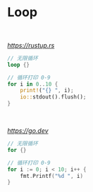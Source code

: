 # Loop

<br>

*https://rustup.rs*

```rs
// 无限循环
loop {}

// 循环打印 0-9
for i in 0..10 {
    print!("{} ", i);
    io::stdout().flush();
}
```

<br>

*https://go.dev*

```go
// 无限循环
for {}

// 循环打印 0-9
for i := 0; i < 10; i++ {
    fmt.Printf("%d ", i)
}
```
